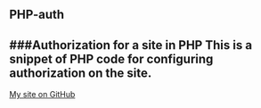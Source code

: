## PHP-auth
###Authorization for a site in PHP
This is a snippet of PHP code for configuring authorization on the site.
---
[My site on GitHub](https://poliweb.github.io/)
